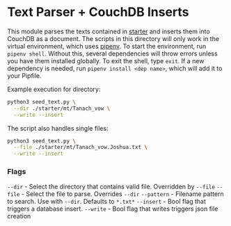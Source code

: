 # Text Parser + CouchDB Inserts
This module parses the texts contained in [starter](./starter) and inserts them into CouchDB as a document. The scripts in this directory will only work in the virtual environment, which uses [pipenv](https://pypi.org/project/pipenv/). To start the environment, run `pipenv shell`. Without this, several dependencies will throw errors unless you have them installed globally. To exit the shell, type `exit`. If a new dependency is needed, run `pipenv install <dep name>`, which will add it to your Pipfile.

Example execution for directory:
```bash
python3 seed_text.py \
  --dir ./starter/mt/Tanach_vow \
  --write --insert
```

The script also handles single files:
```bash
python3 seed_text.py \
  --file ./starter/mt/Tanach_vow.Joshua.txt \
  --write --insert
```

### Flags
`--dir` - Select the directory that contains valid file. Overridden by `--file`
`--file` - Select the file to parse. Overrides `--dir`
`--pattern` - Filename pattern to search. Use with `--dir`. Defaults to `*.txt*`
`--insert` - Bool flag that triggers a database insert.
`--write` - Bool flag that writes triggers json file creation


